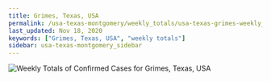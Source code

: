 ```yaml
---
title: Grimes, Texas, USA
permalink: /usa-texas-montgomery/weekly_totals/usa-texas-grimes-weekly_totals.html
last_updated: Nov 18, 2020
keywords: ["Grimes, Texas, USA", "weekly totals"]
sidebar: usa-texas-montgomery_sidebar
---
```


![Weekly Totals of Confirmed Cases for Grimes, Texas, USA](/covid_tracker/images/graphs/usa-texas-grimes-weekly_totals_graph.png)
